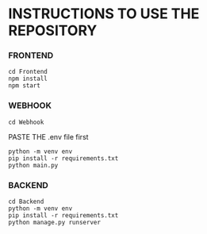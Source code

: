 # INSTRUCTIONS TO USE THE REPOSITORY

### FRONTEND
```
cd Frontend
npm install
npm start
```

### WEBHOOK
```
cd Webhook
```
PASTE THE .env file first
```
python -m venv env
pip install -r requirements.txt
python main.py
```

### BACKEND
```
cd Backend
python -m venv env
pip install -r requirements.txt
python manage.py runserver
```
